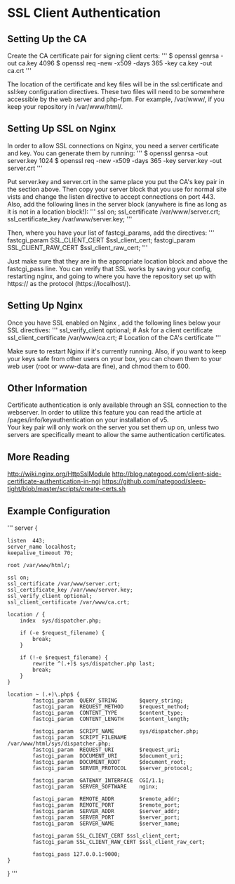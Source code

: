 SSL Client Authentication
=========================

Setting Up the CA
-----------------
Create the CA certificate pair for signing client certs:
'''
	$ openssl genrsa -out ca.key 4096
	$ openssl req -new -x509 -days 365 -key ca.key -out ca.crt
'''

The location of the certificate and key files will be in the 
ssl:certificate and ssl:key configuration directives.  These two files 
will need to be somewhere accessible by the web server and php-fpm.  For 
example, /var/www/, if you keep your repository in /var/www/html/.


Setting Up SSL on Nginx
-----------------------
In order to allow SSL connections on Nginx, you need a server 
certificate and key.  You can generate them by running:
'''
	$ openssl genrsa -out server.key 1024
	$ openssl req -new -x509 -days 365 -key server.key -out server.crt
'''

Put server.key and server.crt in the same place you put the CA's key 
pair in the section above.  Then copy your server block that you use 
for normal site vists and change the listen directive to accept 
connections on port 443.  Also, add the following lines in the server 
block (anywhere is fine as long as it is not in a location block!):
'''
	ssl on;
	ssl_certificate /var/www/server.crt;
	ssl_certificate_key /var/www/server.key;
'''

Then, where you have your list of fastcgi_params, add the directives:
'''
	fastcgi_param SSL_CLIENT_CERT $ssl_client_cert;
	fastcgi_param SSL_CLIENT_RAW_CERT $ssl_client_raw_cert;
'''

Just make sure that they are in the appropriate location block and above 
the fastcgi_pass line.  You can verify that SSL works by saving your 
config, restarting nginx, and going to where you have the repository 
set up with https:// as the protocol (https://localhost/).


Setting Up Nginx
----------------
Once you have SSL enabled on Nginx , add the following lines below your 
SSL directives:
'''
	ssl_verify_client optional; # Ask for a client certificate
	ssl_client_certificate /var/www/ca.crt; # Location of the CA's certificate
'''

Make sure to restart Nginx if it's currently running.  Also, if you want 
to keep your keys safe from other users on your box, you can chown them 
to your web user (root or www-data are fine), and chmod them to 600.


Other Information
-----------------
Certificate authentication is only available through an SSL connection 
to the webserver.  In order to utilize this feature you can read the 
article at /pages/info/keyauthentication on your installation of v5.  
Your key pair will only work on the server you set them up on, unless 
two servers are specifically meant to allow the same authentication 
certificates.


More Reading
------------
http://wiki.nginx.org/HttpSslModule
http://blog.nategood.com/client-side-certificate-authentication-in-ngi
https://github.com/nategood/sleep-tight/blob/master/scripts/create-certs.sh


Example Configuration
---------------------
'''
server {

	listen  443;
	server_name localhost;
    keepalive_timeout 70;
    
	root /var/www/html/;

	ssl on;
	ssl_certificate /var/www/server.crt;
	ssl_certificate_key /var/www/server.key;
	ssl_verify_client optional;
	ssl_client_certificate /var/www/ca.crt;
        
	location / {
		index  sys/dispatcher.php;

		if (-e $request_filename) {
			break;
		}

		if (!-e $request_filename) {
			rewrite ^(.+)$ sys/dispatcher.php last;
			break;
		}
	}

	location ~ (.+)\.php$ {
        	fastcgi_param  QUERY_STRING       $query_string;
        	fastcgi_param  REQUEST_METHOD     $request_method;
	        fastcgi_param  CONTENT_TYPE       $content_type;
	        fastcgi_param  CONTENT_LENGTH     $content_length;
 
	        fastcgi_param  SCRIPT_NAME        sys/dispatcher.php;
	        fastcgi_param  SCRIPT_FILENAME    /var/www/html/sys/dispatcher.php;
	        fastcgi_param  REQUEST_URI        $request_uri;
	        fastcgi_param  DOCUMENT_URI       $document_uri;
	        fastcgi_param  DOCUMENT_ROOT      $document_root;
	        fastcgi_param  SERVER_PROTOCOL    $server_protocol;
 
        	fastcgi_param  GATEWAY_INTERFACE  CGI/1.1;
	        fastcgi_param  SERVER_SOFTWARE    nginx;
 
        	fastcgi_param  REMOTE_ADDR        $remote_addr;
	        fastcgi_param  REMOTE_PORT        $remote_port;
	        fastcgi_param  SERVER_ADDR        $server_addr;
	        fastcgi_param  SERVER_PORT        $server_port;
	        fastcgi_param  SERVER_NAME        $server_name;
	        
            fastcgi_param SSL_CLIENT_CERT $ssl_client_cert;
            fastcgi_param SSL_CLIENT_RAW_CERT $ssl_client_raw_cert;
 
	        fastcgi_pass 127.0.0.1:9000;
	}
}
'''
